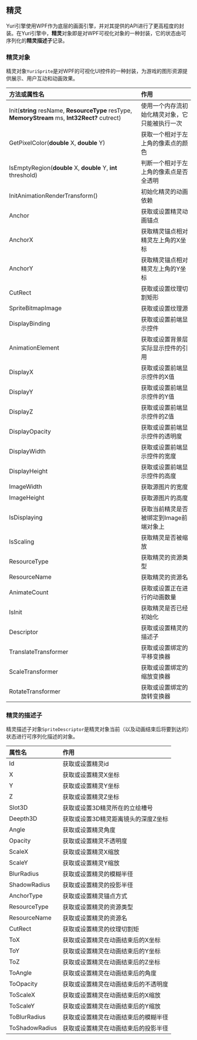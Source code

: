 ﻿## 精灵
Yuri引擎使用WPF作为底层的画面引擎，并对其提供的API进行了更高程度的封装。在Yuri引擎中，**精灵**对象即是对WPF可视化对象的一种封装，它的状态由可序列化的**精灵描述子**记录。

### 精灵对象
精灵对象`YuriSprite`是对WPF的可视化UI控件的一种封装，为游戏的图形资源提供展示、用户互动和动画效果。

| 方法或属性名 | 作用 |
| :-------- | :-------- |
| Init(**string** resName, **ResourceType** resType, **MemoryStream** ms, **Int32Rect?** cutrect) | 使用一个内存流初始化精灵对象，它只能被执行一次 |
| GetPixelColor(**double** X, **double** Y) | 获取一个相对于左上角的像素点的颜色 |
| IsEmptyRegion(**double** X, **double** Y, **int** threshold) | 判断一个相对于左上角的像素点是否全透明 |
| InitAnimationRenderTransform() | 初始化精灵的动画依赖 |
| Anchor | 获取或设置精灵动画锚点 |
| AnchorX | 获取精灵锚点相对精灵左上角的X坐标 |
| AnchorY | 获取精灵锚点相对精灵左上角的Y坐标 |
| CutRect | 获取或设置纹理切割矩形 |
| SpriteBitmapImage | 获取或设置纹理源 |
| DisplayBinding | 获取或设置前端显示控件 |
| AnimationElement | 获取或设置背景层实际显示控件的引用 |
| DisplayX | 获取或设置前端显示控件的X值 |
| DisplayY | 获取或设置前端显示控件的Y值 |
| DisplayZ | 获取或设置前端显示控件的Z值 |
| DisplayOpacity | 获取或设置前端显示控件的透明度 |
| DisplayWidth | 获取或设置前端显示控件的宽度 |
| DisplayHeight | 获取或设置前端显示控件的高度 |
| ImageWidth | 获取源图片的宽度 |
| ImageHeight | 获取源图片的高度 |
| IsDisplaying | 获取当前精灵是否被绑定到Image前端对象上 |
| IsScaling | 获取精灵是否被缩放 |
| ResourceType | 获取精灵的资源类型 |
| ResourceName | 获取精灵的资源名 |
| AnimateCount | 获取或设置正在进行的动画数量 |
| IsInit | 获取精灵是否已经初始化 |
| Descriptor | 获取或设置精灵的描述子 |
| TranslateTransformer | 获取或设置绑定的平移变换器 |
| ScaleTransformer | 获取或设置绑定的缩放变换器 |
| RotateTransformer | 获取或设置绑定的旋转变换器 |

### 精灵的描述子
精灵描述子对象`SpriteDescriptor`是精灵对象当前（以及动画结束后将要到达的）状态进行可序列化描述的对象。

| 属性名 | 作用 |
| :-------- | :-------- |
| Id | 获取或设置精灵id |
| X | 获取或设置精灵X坐标 |
| Y | 获取或设置精灵Y坐标 |
| Z | 获取或设置精灵Z坐标 |
| Slot3D | 获取或设置3D精灵所在的立绘槽号 |
| Deepth3D | 获取或设置3D精灵距离镜头的深度Z坐标 |
| Angle | 获取或设置精灵角度 |
| Opacity | 获取或设置精灵不透明度 |
| ScaleX | 获取或设置精灵X缩放 |
| ScaleY | 获取或设置精灵Y缩放 |
| BlurRadius | 获取或设置精灵的模糊半径 |
| ShadowRadius | 获取或设置精灵的投影半径 |
| AnchorType | 获取或设置精灵锚点方式 |
| ResourceType | 获取或设置精灵的资源类型 |
| ResourceName | 获取或设置精灵的资源名 |
| CutRect | 获取或设置精灵的纹理切割矩 |
| ToX | 获取或设置精灵在动画结束后的X坐标 |
| ToY | 获取或设置精灵在动画结束后的Y坐标 |
| ToZ | 获取或设置精灵在动画结束后的Z坐标 |
| ToAngle | 获取或设置精灵在动画结束后的角度 |
| ToOpacity | 获取或设置精灵在动画结束后的不透明度 |
| ToScaleX | 获取或设置精灵在动画结束后的X缩放 |
| ToScaleY | 获取或设置精灵在动画结束后的Y缩放 |
| ToBlurRadius | 获取或设置精灵在动画结束后的模糊半径 |
| ToShadowRadius | 获取或设置精灵在动画结束后的投影半径 |
